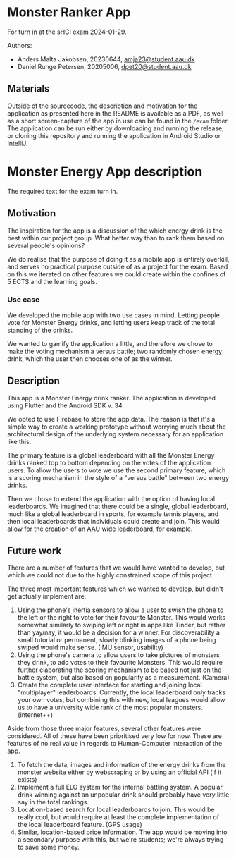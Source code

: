 # Monster Ranker App

For turn in at the sHCI exam 2024-01-29.

Authors:
- Anders Malta Jakobsen, 20230644, amja23@student.aau.dk
- Daniel Runge Petersen, 20205006, dpet20@student.aau.dk

## Materials
Outside of the sourcecode, the description and motivation for the application as presented here in the README is available as a PDF, as well as a short screen-capture of the app in use can be found in the `/exam` folder.  
The application can be run either by downloading and running the release, or cloning this repository and running the application in Android Studio or IntelliJ.

# Monster Energy App description
The required text for the exam turn in.

## Motivation
The inspiration for the app is a discussion of the which energy drink is the best within our project group. What better way than to rank them based on several people's opinions?

We do realise that the purpose of doing it as a mobile app is entirely overkill, and serves no practical purpose outside of as a project for the exam. Based on this we iterated on other features we could create within the confines of 5 ECTS and the learning goals.

### Use case
We developed the mobile app with two use cases in mind. Letting people vote for Monster Energy drinks, and letting users keep track of the total standing of the drinks.

We wanted to gamify the application a little, and therefore we chose to make the voting mechanism a versus battle; two randomly chosen energy drink, which the user then chooses one of as the winner.

## Description
This app is a Monster Energy drink ranker. The application is developed using Flutter and the Android SDK v. 34.

We opted to use Firebase to store the app data. The reason is that it's a simple way to create a working prototype without worrying much about the architectural design of the underlying system necessary for an application like this.

The primary feature is a global leaderboard with all the Monster Energy drinks ranked top to bottom depending on the votes of the application users. To allow the users to vote we use the second primary feature, which is a scoring mechanism in the style of a "versus battle" between two energy drinks.

Then we chose to extend the application with the option of having local leaderboards. We imagined that there could be a single, global leaderboard, much like a global leaderboard in sports, for example tennis players, and then local leaderboards that individuals could create and join. This would allow for the creation of an AAU wide leaderboard, for example.

## Future work
There are a number of features that we would have wanted to develop, but which we could not due to the highly constrained scope of this project.

The three most important features which we wanted to develop, but didn't get actually implement are:

1. Using the phone's inertia sensors to allow a user to swish the phone to the left or the right to vote for their favourite Monster. This would works somewhat similarly to swiping left or right in apps like Tinder, but rather than yay/nay, it would be a decision for a winner. For discoverability a small tutorial or permanent, slowly blinking images of a phone being swiped would make sense. (IMU sensor, usability)
2. Using the phone's camera to allow users to take pictures of monsters they drink, to add votes to their favourite Monsters. This would require further elaborating the scoring mechanism to be based not just on the battle system, but also based on popularity as a measurement. (Camera)
3. Create the complete user interface for starting and joining local "multiplayer" leaderboards. Currently, the local leaderboard only tracks your own votes, but combining this with new, local leagues would allow us to have a university wide rank of the most popular monsters. (internet++)

Aside from those three major features, several other features were considered. All of these have been prioritised very low for now. These are features of no real value in regards to Human-Computer Interaction of the app.

1. To fetch the data; images and information of the energy drinks from the monster website either by webscraping or by using an official API (if it exists)
2. Implement a full ELO system for the internal battling system. A popular drink winning against an unpopular drink should probably have very little say in the total rankings.
3. Location-based search for local leaderboards to join. This would be really cool, but would require at least the complete implementation of the local leaderboard feature. (GPS usage)
4. Similar, location-based price information. The app would be moving into a secondary purpose with this, but we're students; we're always trying to save some money.
